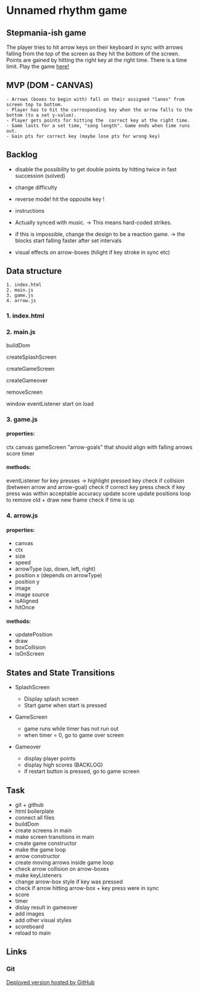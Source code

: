 # Unnamed rhythm game

## Stepmania-ish game

The player tries to hit arrow keys on their keyboard in sync with arrows falling from the top of the screen as they hit the bottom of the screen. Points are gained by hitting the right key at the right time. There is a time limit. Play the game [here!](https://fetaplop.github.io/m1-project-game/)


## MVP (DOM - CANVAS)
	- Arrows (boxes to begin with) fall on their assigned "lanes" from screen top to bottom.
	- Player has to hit the corresponding key when the arrow falls to the bottom (to a set y-value).
	- Player gets points for hitting the  correct key at the right time.
	- Game lasts for a set time, "song length". Game ends when time runs out.
    - Gain pts for correct key (maybe lose pts for wrong key)


## Backlog
- disable the possibility to get double points by hitting twice in fast succession (solved)
- change difficulty
- reverse mode! hit the opposite key !
- instructions

- Actually synced with music.
-> This means hard-coded strikes.

- if this is impossible, change the design to be a reaction game.
-> the blocks start falling faster after set intervals

- visual effects on arrow-boxes (hilight if key stroke in sync etc)


## Data structure
	1. index.html
	2. main.js
	3. game.js
    4. arrow.js

### 1. index.html

### 2. main.js
buildDom

createSplashScreen

createGameScreen

createGameover

removeScreen

window eventListener start on load

### 3. game.js
#### properties:
ctx
canvas
gameScreen
"arrow-goals" that should align with falling arrows
score
timer

#### methods:
eventListener for key presses -> highlight pressed key
check if collision (between arrow and arrow-goal)
check if correct key press
check if key press was within acceptable accuracy
update score
update positions
loop to remove old + draw new frame
check if time is up

### 4. arrow.js
#### properties:
- canvas
- ctx
- size
- speed
- arrowType (up, down, left, right)
- position x (depends on arrowType)
- position y
- image
- image source
- isAligned
- hitOnce

#### methods:
- updatePosition
- draw
- boxCollision
- isOnScreen

## States and State Transitions

- SplashScreen
   - Display splash screen
   - Start game when start is pressed

- GameScreen
   - game runs while timer has not run out
   - when timer = 0, go to game over screen

- Gameover 
   - display player points
   - display high scores (BACKLOG)
   - if restart button is pressed, go to game screen


## Task
- git + github
- html boilerplate
- connect all files
- buildDom
- create screens in main
- make screen transitions in main
- create game constructor
- make the game loop
- arrow constructor
- create moving arrows inside game loop
- check arrow collision on arrow-boxes
- make keyListeners
- change arrow-box style if key was pressed
- check if arrow hitting arrow-box + key press were in sync
- score 
- timer
- dislay result in gameover
- add images
- add other visual styles
- scoreboard
- reload to main


## Links
<!-- 
### Trello
[trello](https://trello.com/b/UGy7IOLt/m1-project-game#) -->

### Git

[Deployed version hosted by GitHub](https://fetaplop.github.io/m1-project-game/)

<!-- 
### Slides
URls for the project presentation [Google slides](https://docs.google.com/presentation/d/1fADS9TJ1p2xlASEBgkmZ8av84xYwjbxrhJwSp7mYoDE/edit?usp=sharing) -->

